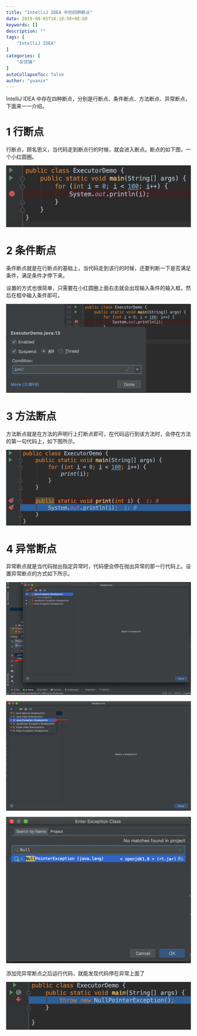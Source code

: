 ```yaml
---
title: "IntelliJ IDEA 中的四种断点"
date: 2019-08-05T16:18:58+08:00
keywords: []
description: ""
tags: [
    "IntelliJ IDEA"
]
categories: [
    "杂货铺"
]
autoCollapseToc: false
author: "yuanzx"
---
```


IntelliJ IDEA 中存在四种断点，分别是行断点、条件断点、方法断点、异常断点，下面来一一介绍。

# 1 行断点

行断点，顾名思义，当代码走到断点行的时候，就会进入断点。断点的如下图，一个小红圆圈。

![行断点](/media/hovel/28.png)

# 2 条件断点

条件断点就是在行断点的基础上，当代码走到该行的时候，还要判断一下是否满足条件，满足条件才停下来。

设置的方式也很简单，只需要在小红圆圈上面右击就会出现输入条件的输入框，然后在框中输入条件即可。

![条件断点](/media/hovel/29.png)

# 3 方法断点

方法断点就是在方法的声明行上打断点即可，在代码运行到该方法时，会停在方法的第一句代码上，如下图所示。

![方法断点](/media/hovel/30.png)

# 4 异常断点

异常断点就是当代码抛出指定异常时，代码便会停在抛出异常的那一行代码上。设置异常断点的方式如下所示。

![异常断点](/media/hovel/31.jpg)

![异常断点](/media/hovel/32.jpg)

![异常断点](/media/hovel/33.jpg)

添加完异常断点之后运行代码，就能发现代码停在异常上面了

![异常断点](/media/hovel/34.jpg)